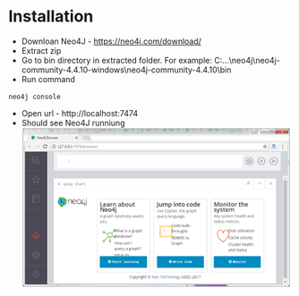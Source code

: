 # Installation
* Downloan Neo4J - https://neo4j.com/download/
* Extract zip
* Go to bin directory in extracted folder. For example: C:\...\neo4j\neo4j-community-4.4.10-windows\neo4j-community-4.4.10\bin
* Run command
```
neo4j console
```
* Open url - http://localhost:7474
* Should see Neo4J runniung\
![picture](imgs/neo4j-installation.png)
